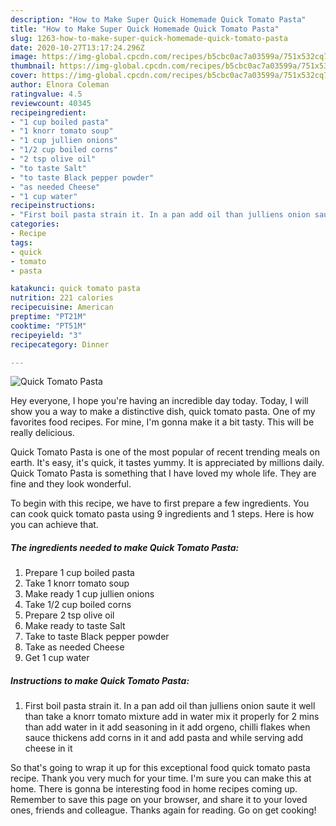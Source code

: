 ```yaml
---
description: "How to Make Super Quick Homemade Quick Tomato Pasta"
title: "How to Make Super Quick Homemade Quick Tomato Pasta"
slug: 1263-how-to-make-super-quick-homemade-quick-tomato-pasta
date: 2020-10-27T13:17:24.296Z
image: https://img-global.cpcdn.com/recipes/b5cbc0ac7a03599a/751x532cq70/quick-tomato-pasta-recipe-main-photo.jpg
thumbnail: https://img-global.cpcdn.com/recipes/b5cbc0ac7a03599a/751x532cq70/quick-tomato-pasta-recipe-main-photo.jpg
cover: https://img-global.cpcdn.com/recipes/b5cbc0ac7a03599a/751x532cq70/quick-tomato-pasta-recipe-main-photo.jpg
author: Elnora Coleman
ratingvalue: 4.5
reviewcount: 40345
recipeingredient:
- "1 cup boiled pasta"
- "1 knorr tomato soup"
- "1 cup jullien onions"
- "1/2 cup boiled corns"
- "2 tsp olive oil"
- "to taste Salt"
- "to taste Black pepper powder"
- "as needed Cheese"
- "1 cup water"
recipeinstructions:
- "First boil pasta strain it. In a pan add oil than julliens onion saute it well than take a knorr tomato mixture add in water mix it properly for 2 mins than add water in it add seasoning in it add orgeno, chilli flakes when sauce thickens add corns in it and add pasta and while serving add cheese in it"
categories:
- Recipe
tags:
- quick
- tomato
- pasta

katakunci: quick tomato pasta 
nutrition: 221 calories
recipecuisine: American
preptime: "PT21M"
cooktime: "PT51M"
recipeyield: "3"
recipecategory: Dinner

---
```



![Quick Tomato Pasta](https://img-global.cpcdn.com/recipes/b5cbc0ac7a03599a/751x532cq70/quick-tomato-pasta-recipe-main-photo.jpg)

Hey everyone, I hope you're having an incredible day today. Today, I will show you a way to make a distinctive dish, quick tomato pasta. One of my favorites food recipes. For mine, I'm gonna make it a bit tasty. This will be really delicious.



Quick Tomato Pasta is one of the most popular of recent trending meals on earth. It's easy, it's quick, it tastes yummy. It is appreciated by millions daily. Quick Tomato Pasta is something that I have loved my whole life. They are fine and they look wonderful.


To begin with this recipe, we have to first prepare a few ingredients. You can cook quick tomato pasta using 9 ingredients and 1 steps. Here is how you can achieve that.

<!--inarticleads1-->

##### The ingredients needed to make Quick Tomato Pasta:

1. Prepare 1 cup boiled pasta
1. Take 1 knorr tomato soup
1. Make ready 1 cup jullien onions
1. Take 1/2 cup boiled corns
1. Prepare 2 tsp olive oil
1. Make ready to taste Salt
1. Take to taste Black pepper powder
1. Take as needed Cheese
1. Get 1 cup water




<!--inarticleads2-->

##### Instructions to make Quick Tomato Pasta:

1. First boil pasta strain it. In a pan add oil than julliens onion saute it well than take a knorr tomato mixture add in water mix it properly for 2 mins than add water in it add seasoning in it add orgeno, chilli flakes when sauce thickens add corns in it and add pasta and while serving add cheese in it




So that's going to wrap it up for this exceptional food quick tomato pasta recipe. Thank you very much for your time. I'm sure you can make this at home. There is gonna be interesting food in home recipes coming up. Remember to save this page on your browser, and share it to your loved ones, friends and colleague. Thanks again for reading. Go on get cooking!

